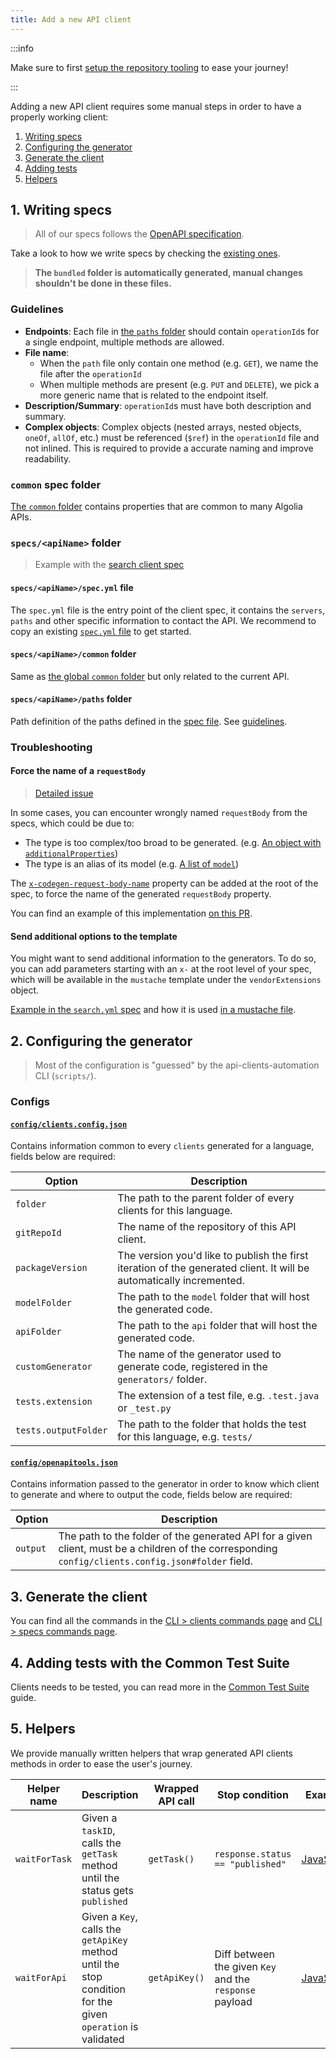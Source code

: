 ```yaml
---
title: Add a new API client
---
```


:::info

Make sure to first [setup the repository tooling](/docs/contributing/setup-repository) to ease your journey!

:::

Adding a new API client requires some manual steps in order to have a properly working client:

1. [Writing specs](#1-writing-specs)
2. [Configuring the generator](#2-configuring-the-generator)
3. [Generate the client](#3-generate-the-client)
4. [Adding tests](#4-adding-tests-with-the-common-test-suite)
5. [Helpers](#5-helpers)

## 1. Writing specs

> All of our specs follows the [OpenAPI specification](https://spec.openapis.org/oas/v3.1.0).

Take a look to how we write specs by checking the [existing ones](https://github.com/algolia/api-clients-automation/blob/main/specs/).

> **The `bundled` folder is automatically generated, manual changes shouldn't be done in these files.**

### Guidelines

- **Endpoints**: Each file in [the `paths` folder](https://github.com/algolia/api-clients-automation/tree/main/specs/search/paths) should contain `operationId`s for a single endpoint, multiple methods are allowed.
- **File name**:
  - When the `path` file only contain one method (e.g. `GET`), we name the file after the `operationId`
  - When multiple methods are present (e.g. `PUT` and `DELETE`), we pick a more generic name that is related to the endpoint itself.
- **Description/Summary**: `operationId`s must have both description and summary.
- **Complex objects**: Complex objects (nested arrays, nested objects, `oneOf`, `allOf`, etc.) must be referenced (`$ref`) in the `operationId` file and not inlined. This is required to provide a accurate naming and improve readability.

### `common` spec folder

[The `common` folder](https://github.com/algolia/api-clients-automation/blob/main/specs/common/) contains properties that are common to many Algolia APIs.

### `specs/<apiName>` folder

> Example with the [search client spec](https://github.com/algolia/api-clients-automation/blob/main/specs/search/)

#### **`specs/<apiName>/spec.yml` file**

The `spec.yml` file is the entry point of the client spec, it contains the `servers`, `paths` and other specific information to contact the API. We recommend to copy an existing [`spec.yml` file](https://github.com/algolia/api-clients-automation/blob/main/specs/search/spec.yml) to get started.

#### **`specs/<apiName>/common` folder**

Same as [the global `common` folder](#common-spec-folder) but only related to the current API.

#### **`specs/<apiName>/paths` folder**

Path definition of the paths defined in the [spec file](#specsapinamespecyml-file). See [guidelines](#guidelines).

### Troubleshooting

#### **Force the name of a `requestBody`**

> [Detailed issue](https://github.com/algolia/api-clients-automation/issues/891)

In some cases, you can encounter wrongly named `requestBody` from the specs, which could be due to:

- The type is too complex/too broad to be generated. (e.g. [An object with `additionalProperties`](https://github.com/algolia/api-clients-automation/tree/main/specs/search/paths/objects/partialUpdate.yml#L24-L33))
- The type is an alias of its model (e.g. [A list of `model`](https://github.com/algolia/api-clients-automation/tree/main/specs/search/paths/rules/saveRules.yml#L12-L20))

The [`x-codegen-request-body-name`](https://openapi-generator.tech/docs/swagger-codegen-migration/#body-parameter-name) property can be added at the root of the spec, to force the name of the generated `requestBody` property.

You can find an example of this implementation [on this PR](https://github.com/algolia/api-clients-automation/pull/896).

#### **Send additional options to the template**

You might want to send additional information to the generators. To do so, you can add parameters starting with an `x-` at the root level of your spec, which will be available in the `mustache` template under the `vendorExtensions` object.

[Example in the `search.yml` spec](https://github.com/algolia/api-clients-automation/blob/main/specs/search/paths/search/search.yml#L5-L7) and how it is used [in a mustache file](https://github.com/algolia/api-clients-automation/blob/bf4271246f9282d3c11dd46918e74cb86d9c96dc/templates/java/libraries/okhttp-gson/api.mustache#L196).

## 2. Configuring the generator

> Most of the configuration is "guessed" by the api-clients-automation CLI (`scripts/`).

### Configs

#### [`config/clients.config.json`](https://github.com/algolia/api-clients-automation/blob/main/config/clients.config.json)

Contains information common to every `clients` generated for a language, fields below are required:

| Option               | Description                                                                                                          |
| -------------------- | -------------------------------------------------------------------------------------------------------------------- |
| `folder`             | The path to the parent folder of every clients for this language.                                                    |
| `gitRepoId`          | The name of the repository of this API client.                                                                       |
| `packageVersion`     | The version you'd like to publish the first iteration of the generated client. It will be automatically incremented. |
| `modelFolder`        | The path to the `model` folder that will host the generated code.                                                    |
| `apiFolder`          | The path to the `api` folder that will host the generated code.                                                      |
| `customGenerator`    | The name of the generator used to generate code, registered in the `generators/` folder.                             |
| `tests.extension`    | The extension of a test file, e.g. `.test.java` or `_test.py`                                                        |
| `tests.outputFolder` | The path to the folder that holds the test for this language, e.g. `tests/`                                          |


#### [`config/openapitools.json`](https://github.com/algolia/api-clients-automation/blob/main/config/openapitools.json)

Contains information passed to the generator in order to know which client to generate and where to output the code, fields below are required:

| Option    | Description                                                                                                                                        |
| --------- | -------------------------------------------------------------------------------------------------------------------------------------------------- |
| `output`  | The path to the folder of the generated API for a given client, must be a children of the corresponding `config/clients.config.json#folder` field.

## 3. Generate the client

You can find all the commands in the [CLI > clients commands page](/docs/contributing/CLI/clients-commands) and [CLI > specs commands page](/docs/contributing/CLI/specs-commands).

## 4. Adding tests with the Common Test Suite

Clients needs to be tested, you can read more in the [Common Test Suite](/docs/contributing/testing/common-test-suite) guide.

## 5. Helpers

We provide manually written helpers that wrap generated API clients methods in order to ease the user's journey.

| Helper name   | Description                                                                                                  | Wrapped API call | Stop condition                                          | Example                                                                                                                                                           |
| ------------- | -------------------------------------------------------------------------------------------------------------|----------------- |-------------------------------------------------------- |-------------------------------------------------------------------------------------------------------------------------------------------------------------------|
| `waitForTask` | Given a `taskID`, calls the `getTask` method until the status gets `published`                               | `getTask()`      | `response.status == "published"`                        | [JavaScript](https://github.com/algolia/api-clients-automation/blob/main/clients/algoliasearch-client-javascript/packages/client-search/src/searchClient.ts#L232) |
| `waitForApi`  | Given a `Key`, calls the `getApiKey` method until the stop condition for the given `operation` is validated  | `getApiKey()`    | Diff between the given `Key` and the `response` payload | [JavaScript](https://github.com/algolia/api-clients-automation/blob/main/clients/algoliasearch-client-javascript/packages/client-search/src/searchClient.ts#L269) |
